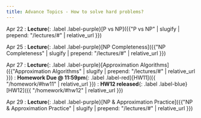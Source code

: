 ```yaml
---
title: Advance Topics - How to solve hard problems?
---
```


Apr 22
: **Lecture**{: .label .label-purple}[P vs NP]({{"P vs NP" | slugify | prepend: "/lectures/#" | relative_url }})

Apr 25
: **Lecture**{: .label .label-purple}[NP Completeness]({{"NP Completeness" | slugify | prepend: "/lectures/#" | relative_url }})

Apr 27
: **Lecture**{: .label .label-purple}[Approximation Algorithms]({{"Approximation Algorithms" | slugify | prepend: "/lectures/#" | relative_url }})
: **Homework Due @ 11:59pm**{: .label .label-red}[HW11]({{ "/homework/#hw11" | relative_url }})
: **HW12 released**{: .label .label-blue}[HW12]({{ "/homework/#hw12" | relative_url }})

Apr 29
: **Lecture**{: .label .label-purple}[NP & Approximation Practice]({{"NP & Approximation Practice" | slugify | prepend: "/lectures/#" | relative_url }})